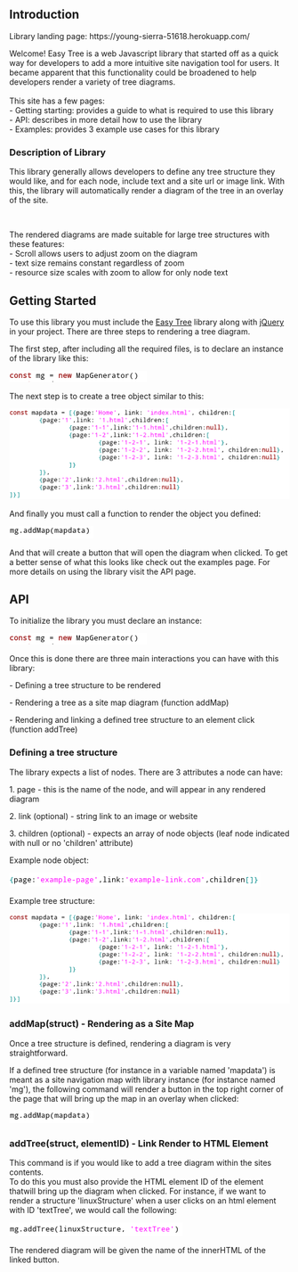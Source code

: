 <h2>Introduction</h2>
Library landing page: https://young-sierra-51618.herokuapp.com/
	<p>Welcome! Easy Tree is a web Javascript library that started off as a quick way for developers to add a more intuitive site navigation tool for users. It became apparent that this functionality could be broadened to help developers render a variety of tree diagrams. <br/><br/>This site has a few pages:<br/>- Getting starting: provides a guide to what is required to use this library<br/>- API: describes in more detail how to use the library<br/>- Examples: provides 3 example use cases for this library
<h3>Description of Library</h3>
<p>This library generally allows developers to define any tree structure they would like, and for each node, include text and a site url or image link. With this, the library will automatically render a diagram of the tree in an overlay of the site.</p><br/>
<p>The rendered diagrams are made suitable for large tree structures with these features:<br/>- Scroll allows users to adjust zoom on the diagram<br/>- text size remains constant regardless of zoom<br/>- resource size scales with zoom to allow for only node text</p>
<h2>Getting Started</h2>	<div><p>To use this library you must include the <a href='easyTree.js'>Easy Tree</a> library along with <a href = 'https://ajax.googleapis.com/ajax/libs/jquery/3.5.1/jquery.min.js'>jQuery</a> in your project. There are three steps to rendering a tree diagram.</p></div>
<div><p>The first step, after including all the required files, is to declare an instance of the library like this:</p></div>
<div><img src='pub/img/declarelibrary.png'></div>

<div><p>The next step is to create a tree object similar to this: </p></div>
<div><img src='pub/img/sitestruct.png'></div>
<div><p>And finally you must call a function to render the object you defined:</p></div>
<div><img src = 'pub/img/addsitemap.png'></div>
<div><p>And that will create a button that will open the diagram when clicked. To get a better sense of what this looks like check out the examples page. For more details on using the library visit the API page.</p></div>
	<h2>API</h2>
	<div><p>To initialize the library you must declare an instance:</p></div>
<div><img src='pub/img/declarelibrary.png'></div>
<div><p>Once this is done there are three main interactions you can have with this library:</p></div>
<div><p>- Defining a tree structure to be rendered</p></div>
<div><p>- Rendering a tree as a site map diagram (function addMap)</p></div>
<div><p>- Rendering and linking a defined tree structure to an element click (function addTree)</p></div>
<div><h3>Defining a tree structure</h3></div>
<div><p>The library expects a list of nodes. There are 3 attributes a node can have:</p></div>
<div><p>1. page - this is the name of the node, and will appear in any rendered diagram</p></div>
<div><p>2. link (optional) - string link to an image or website</p></div>
<div><p>3. children (optional) - expects an array of node objects (leaf node indicated with null or no 'children' attribute)</p></div>
<div><p>Example node object:</p></div>

<div><img src='pub/img/example-node.png'></div>
<div><p>Example tree structure:</p></div>
	<div><img src='pub/img/sitestruct.png'></div>

<div><h3>addMap(struct) - Rendering as a Site Map</h3></div>
<div><p>Once a tree structure is defined, rendering a diagram is very straightforward.</p></div>
<div><p>If a defined tree structure (for instance in a variable named 'mapdata') is meant as a site navigation map with library instance (for instance named 'mg'), the following command will render a button in the top right corner of the page that will bring up the map in an overlay when clicked:</p></div>
<div><img src = 'pub/img/addsitemap.png'></div>
<div><h3>addTree(struct, elementID) - Link Render to HTML Element</h3></div>
<div><p>This command is if you would like to add a tree diagram within the sites contents.<br/>
	To do this you must also provide the HTML element ID of the element thatwill bring up the diagram when clicked. For instance, if we want to render a structure 'linuxStructure' when a user clicks on an html element with ID 'textTree', we would call the following: </p></div>
<div><img src = 'pub/img/addtree.png'></div>
<div><p>The rendered diagram will be given the name of the innerHTML of the linked button.</p></div>

